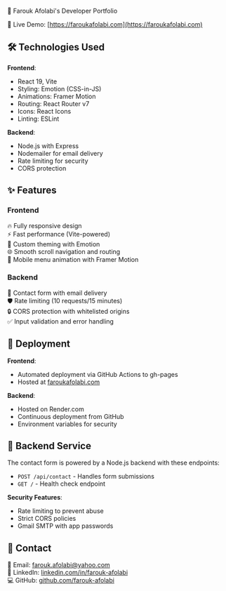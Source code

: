 🌟 Farouk Afolabi's Developer Portfolio

🚀 Live Demo: [https://faroukafolabi.com](https://faroukafolabi.com)

## 🛠️ Technologies Used
**Frontend**:  
- React 19, Vite  
- Styling: Emotion (CSS-in-JS)  
- Animations: Framer Motion  
- Routing: React Router v7  
- Icons: React Icons  
- Linting: ESLint  

**Backend**:  
- Node.js with Express  
- Nodemailer for email delivery  
- Rate limiting for security  
- CORS protection  

## ✨ Features
### Frontend
🔥 Fully responsive design  
⚡ Fast performance (Vite-powered)  
🎨 Custom theming with Emotion  
🌐 Smooth scroll navigation and routing  
💫 Mobile menu animation with Framer Motion  

### Backend
📧 Contact form with email delivery  
🛡️ Rate limiting (10 requests/15 minutes)  
🔒 CORS protection with whitelisted origins  
✅ Input validation and error handling  

## 🚀 Deployment
**Frontend**:  
- Automated deployment via GitHub Actions to gh-pages  
- Hosted at [faroukafolabi.com](https://faroukafolabi.com)  

**Backend**:  
- Hosted on Render.com  
- Continuous deployment from GitHub  
- Environment variables for security  

## 🔧 Backend Service
The contact form is powered by a Node.js backend with these endpoints:
- `POST /api/contact` - Handles form submissions
- `GET /` - Health check endpoint

**Security Features**:
- Rate limiting to prevent abuse
- Strict CORS policies
- Gmail SMTP with app passwords

## 🤝 Contact
📧 Email: [farouk.afolabi@yahoo.com](mailto:farouk.afolabi@yahoo.com)  
💼 LinkedIn: [linkedin.com/in/farouk-afolabi](https://linkedin.com/in/farouk-afolabi)  
💻 GitHub: [github.com/farouk-afolabi](https://github.com/farouk-afolabi)  
